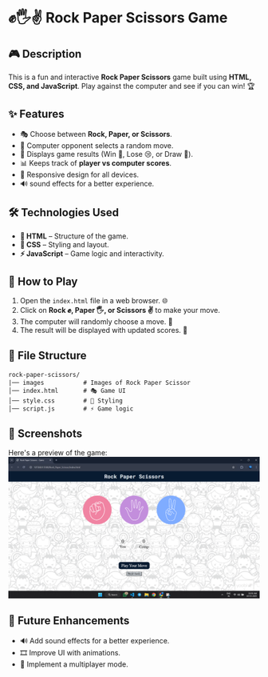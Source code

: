 # ✊🖐✌ Rock Paper Scissors Game

## 🎮 Description
This is a fun and interactive **Rock Paper Scissors** game built using **HTML, CSS, and JavaScript**. Play against the computer and see if you can win! 🏆

## ✨ Features
- 🎭 Choose between **Rock, Paper, or Scissors**.
- 🤖 Computer opponent selects a random move.
- 🏅 Displays game results (Win 🥳, Lose 😢, or Draw 🤝).
- 📊 Keeps track of **player vs computer scores**.
- 📱 Responsive design for all devices.
- 🔊 sound effects for a better experience.

## 🛠 Technologies Used
- **📝 HTML** – Structure of the game.
- **🎨 CSS** – Styling and layout.
- **⚡ JavaScript** – Game logic and interactivity.

## 🎯 How to Play
1. Open the `index.html` file in a web browser. 🌐
2. Click on **Rock ✊, Paper 🖐, or Scissors ✌** to make your move.
3. The computer will randomly choose a move. 🤖
4. The result will be displayed with updated scores. 🏅

## 📁 File Structure
```
rock-paper-scissors/
|── images           # Images of Rock Paper Scissor
│── index.html       # 🎭 Game UI
│── style.css        # 🎨 Styling
│── script.js        # ⚡ Game logic
```

## 📸 Screenshots
Here's a preview of the game:
![Game Screenshot](Screenshot.png)

## 🚀 Future Enhancements
- 🔊 Add sound effects for a better experience.
- 🎞 Improve UI with animations.
- 👥 Implement a multiplayer mode.
